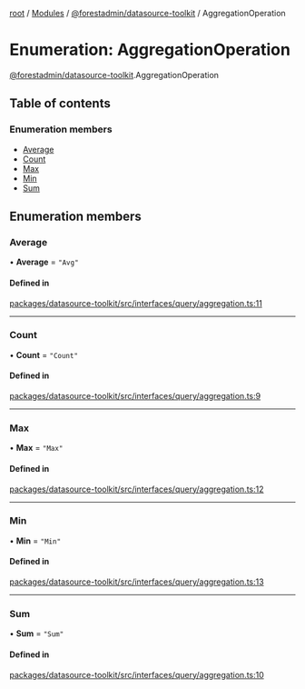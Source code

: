 [root](../README.md) / [Modules](../modules.md) / [@forestadmin/datasource-toolkit](../modules/forestadmin_datasource_toolkit.md) / AggregationOperation

# Enumeration: AggregationOperation

[@forestadmin/datasource-toolkit](../modules/forestadmin_datasource_toolkit.md).AggregationOperation

## Table of contents

### Enumeration members

- [Average](forestadmin_datasource_toolkit.AggregationOperation.md#average)
- [Count](forestadmin_datasource_toolkit.AggregationOperation.md#count)
- [Max](forestadmin_datasource_toolkit.AggregationOperation.md#max)
- [Min](forestadmin_datasource_toolkit.AggregationOperation.md#min)
- [Sum](forestadmin_datasource_toolkit.AggregationOperation.md#sum)

## Enumeration members

### Average

• **Average** = `"Avg"`

#### Defined in

[packages/datasource-toolkit/src/interfaces/query/aggregation.ts:11](https://github.com/ForestAdmin/agent-nodejs/blob/fba2435/packages/datasource-toolkit/src/interfaces/query/aggregation.ts#L11)

___

### Count

• **Count** = `"Count"`

#### Defined in

[packages/datasource-toolkit/src/interfaces/query/aggregation.ts:9](https://github.com/ForestAdmin/agent-nodejs/blob/fba2435/packages/datasource-toolkit/src/interfaces/query/aggregation.ts#L9)

___

### Max

• **Max** = `"Max"`

#### Defined in

[packages/datasource-toolkit/src/interfaces/query/aggregation.ts:12](https://github.com/ForestAdmin/agent-nodejs/blob/fba2435/packages/datasource-toolkit/src/interfaces/query/aggregation.ts#L12)

___

### Min

• **Min** = `"Min"`

#### Defined in

[packages/datasource-toolkit/src/interfaces/query/aggregation.ts:13](https://github.com/ForestAdmin/agent-nodejs/blob/fba2435/packages/datasource-toolkit/src/interfaces/query/aggregation.ts#L13)

___

### Sum

• **Sum** = `"Sum"`

#### Defined in

[packages/datasource-toolkit/src/interfaces/query/aggregation.ts:10](https://github.com/ForestAdmin/agent-nodejs/blob/fba2435/packages/datasource-toolkit/src/interfaces/query/aggregation.ts#L10)
